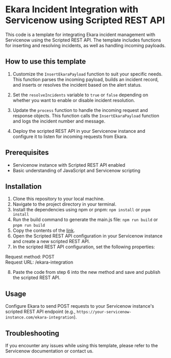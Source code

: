 # Ekara Incident Integration with Servicenow using Scripted REST API

This code is a template for integrating Ekara incident management with Servicenow using the Scripted REST API. The template includes functions for inserting and resolving incidents, as well as handling incoming payloads.

## How to use this template

1. Customize the `InsertEkaraPayload` function to suit your specific needs. This function parses the incoming payload, builds an incident record, and inserts or resolves the incident based on the alert status.

2. Set the `resolveIncidents` variable to `true` or `false` depending on whether you want to enable or disable incident resolution.

3. Update the `process` function to handle the incoming request and response objects. This function calls the `InsertEkaraPayload` function and logs the incident number and message.

4. Deploy the scripted REST API in your Servicenow instance and configure it to listen for incoming requests from Ekara.

## Prerequisites

- Servicenow instance with Scripted REST API enabled
- Basic understanding of JavaScript and Servicenow scripting

## Installation

1. Clone this repository to your local machine.
2. Navigate to the project directory in your terminal.
3. Install the dependencies using npm or pnpm:
   `npm install`
   or
   `pnpm install`
4. Run the build command to generate the main.js file:
   `npm run build`
   or
   `pnpm run build`
5. Copy the contents of the [link](./src/main.ts).
6. Open the Scripted REST API configuration in your Servicenow instance and create a new scripted REST API.
7. In the scripted REST API configuration, set the following properties:

Request method: POST<br />
Request URL: /ekara-integration<br />

8. Paste the code from step 6 into the new method and save and publish the scripted REST API.

## Usage

Configure Ekara to send POST requests to your Servicenow instance's scripted REST API endpoint (e.g., `https://your-servicenow-instance.com/ekara-integration`).

## Troubleshooting

If you encounter any issues while using this template, please refer to the Servicenow documentation or contact us.
